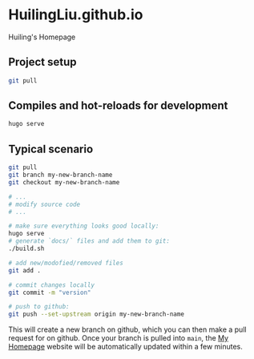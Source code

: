 # HuilingLiu.github.io
Huiling's Homepage

## Project setup
```bash
git pull
```

## Compiles and hot-reloads for development
```bash
hugo serve
```

## Typical scenario
```bash
git pull
git branch my-new-branch-name
git checkout my-new-branch-name

# ...
# modify source code
# ...

# make sure everything looks good locally:
hugo serve
# generate `docs/` files and add them to git:
./build.sh

# add new/modofied/removed files
git add .

# commit changes locally
git commit -m "version"

# push to github:
git push --set-upstream origin my-new-branch-name
```
This will create a new branch on github, which you can then make a pull request for on github. Once your branch is pulled into `main`, the [My Homepage](Mebius2718.github.io) website will be automatically updated within a few minutes.